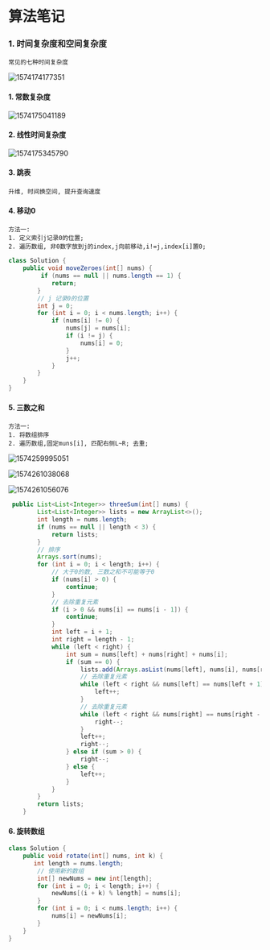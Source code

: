 # 算法笔记

### 1. 时间复杂度和空间复杂度

``` 
常见的七种时间复杂度
```
![1574174177351](C:\Users\Mechrevo\AppData\Roaming\Typora\typora-user-images\1574174177351.png)


####   1. 常数复杂度
![1574175041189](C:\Users\Mechrevo\AppData\Roaming\Typora\typora-user-images\1574175041189.png)

#### 2. 线性时间复杂度
![1574175345790](C:\Users\Mechrevo\AppData\Roaming\Typora\typora-user-images\1574175345790.png)

#### 3. 跳表

```
升维, 时间换空间, 提升查询速度
```

#### 4. 移动0

```
方法一: 
1. 定义索引j记录0的位置;
2. 遍历数组, 非0数字放到j的index,j向前移动,i!=j,index[i]置0;
```
```java
class Solution {
    public void moveZeroes(int[] nums) {
         if (nums == null || nums.length == 1) {
            return;
        }
        // j 记录0的位置
        int j = 0;
        for (int i = 0; i < nums.length; i++) {
            if (nums[i] != 0) {
                nums[j] = nums[i];
                if (i != j) {
                    nums[i] = 0; 
                }
                j++;
            }
        }
    }
}
```

#### 5. 三数之和

```
方法一:
1. 将数组排序
2. 遍历数组,固定muns[i], 匹配右侧L~R; 去重;
```
![1574259995051](C:\Users\Mechrevo\AppData\Roaming\Typora\typora-user-images\1574259995051.png)

![1574261038068](C:\Users\Mechrevo\AppData\Roaming\Typora\typora-user-images\1574261038068.png)

![1574261056076](C:\Users\Mechrevo\AppData\Roaming\Typora\typora-user-images\1574261056076.png)

```java
 public List<List<Integer>> threeSum(int[] nums) {
        List<List<Integer>> lists = new ArrayList<>();
        int length = nums.length;
        if (nums == null || length < 3) {
            return lists;
        }
        // 排序
        Arrays.sort(nums);
        for (int i = 0; i < length; i++) {
            // 大于0的数, 三数之和不可能等于0
            if (nums[i] > 0) {
                continue;
            }
            // 去除重复元素
            if (i > 0 && nums[i] == nums[i - 1]) {
                continue;
            }
            int left = i + 1;
            int right = length - 1;
            while (left < right) {
                int sum = nums[left] + nums[right] + nums[i];
                if (sum == 0) {
                    lists.add(Arrays.asList(nums[left], nums[i], nums[right]));
                    // 去除重复元素
                    while (left < right && nums[left] == nums[left + 1]) {
                        left++;
                    }
                    // 去除重复元素
                    while (left < right && nums[right] == nums[right - 1]) {
                        right--;
                    }
                    left++;
                    right--;
                } else if (sum > 0) {
                    right--;
                } else {
                    left++;
                }
            }
        }
        return lists;
    }
```

#### 6. 旋转数组

```java
class Solution {
    public void rotate(int[] nums, int k) {
       int length = nums.length;
        // 使用新的数组
        int[] newNums = new int[length];
        for (int i = 0; i < length; i++) {
            newNums[(i + k) % length] = nums[i];
        }
        for (int i = 0; i < nums.length; i++) {
            nums[i] = newNums[i];
        }
    }
}
```

